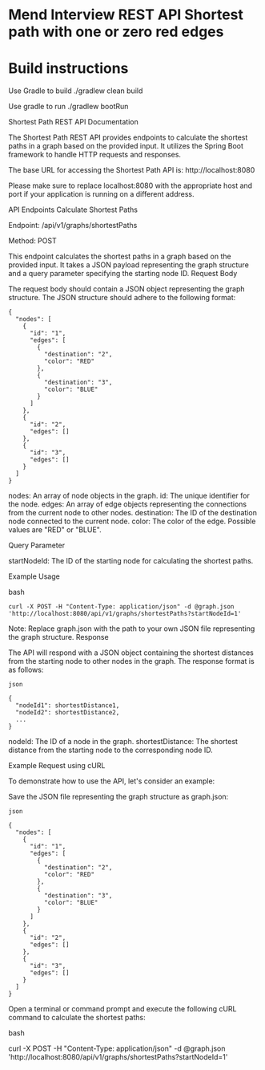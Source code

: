 # Mend Interview REST API Shortest path with one or zero red edges

# Build instructions

Use Gradle to build
./gradlew clean build

Use gradle to run
./gradlew bootRun

Shortest Path REST API Documentation

The Shortest Path REST API provides endpoints to calculate the shortest paths in a graph based on the provided input. It utilizes the Spring Boot framework to handle HTTP requests and responses.

The base URL for accessing the Shortest Path API is: http://localhost:8080

Please make sure to replace localhost:8080 with the appropriate host and port if your application is running on a different address.


API Endpoints
Calculate Shortest Paths

Endpoint: /api/v1/graphs/shortestPaths

Method: POST

This endpoint calculates the shortest paths in a graph based on the provided input. It takes a JSON payload representing the graph structure and a query parameter specifying the starting node ID.
Request Body

The request body should contain a JSON object representing the graph structure. The JSON structure should adhere to the following format:

	{
	  "nodes": [
	    {
	      "id": "1",
	      "edges": [
	        {
	          "destination": "2",
	          "color": "RED"
	        },
	        {
	          "destination": "3",
	          "color": "BLUE"
	        }
	      ]
	    },
	    {
	      "id": "2",
	      "edges": []
	    },
	    {
	      "id": "3",
	      "edges": []
	    }
	  ]
	}

nodes: An array of node objects in the graph.
    id: The unique identifier for the node.
    edges: An array of edge objects representing the connections from the current node to other nodes.
        destination: The ID of the destination node connected to the current node.
        color: The color of the edge. Possible values are "RED" or "BLUE".

Query Parameter

startNodeId: The ID of the starting node for calculating the shortest paths.

Example Usage

bash

	curl -X POST -H "Content-Type: application/json" -d @graph.json 'http://localhost:8080/api/v1/graphs/shortestPaths?startNodeId=1'

Note: Replace graph.json with the path to your own JSON file representing the graph structure.
Response

The API will respond with a JSON object containing the shortest distances from the starting node to other nodes in the graph. The response format is as follows:

	json

	{
	  "nodeId1": shortestDistance1,
	  "nodeId2": shortestDistance2,
	  ...
	}

nodeId: The ID of a node in the graph.
shortestDistance: The shortest distance from the starting node to the corresponding node ID.

Example Request using cURL

To demonstrate how to use the API, let's consider an example:

Save the JSON file representing the graph structure as graph.json:

	json

	{
	  "nodes": [
	    {
	      "id": "1",
	      "edges": [
	        {
	          "destination": "2",
	          "color": "RED"
	        },
	        {
	          "destination": "3",
	          "color": "BLUE"
	        }
	      ]
	    },
	    {
	      "id": "2",
	      "edges": []
	    },
	    {
	      "id": "3",
	      "edges": []
	    }
	  ]
	}

Open a terminal or command prompt and execute the following cURL command to calculate the shortest paths:

bash

curl -X POST -H "Content-Type: application/json" -d @graph.json 'http://localhost:8080/api/v1/graphs/shortestPaths?startNodeId=1'
